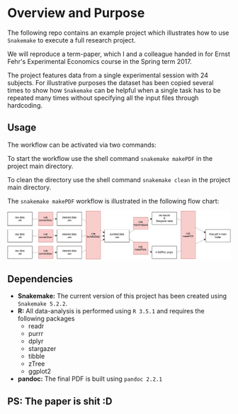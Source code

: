 # Overview and Purpose

The following repo contains an example project which illustrates how to use `Snakemake` to execute a full research project.

We will reproduce a term-paper, which I and a colleague handed in for Ernst Fehr's Experimental Economics course in the Spring term 2017.

The project features data from a single experimental session with 24 subjects. For illustrative purposes the dataset has been copied several times to show how `Snakemake` can be helpful when a single task has to be repeated many times without specifying all the input files through hardcoding.

## Usage
The workflow can be activated via two commands:

To start the workflow use the shell command `snakemake makePDF` in the project main directory.

To clean the directory use the shell command `snakemake clean` in the project main directory.

The `snakemake makePDF` workflow is illustrated in the following flow chart:

![The snakemake all workflow](./documentation/flowchart.png)

## Dependencies

* **Snakemake:** The current version of this project has been created using `Snakemake 5.2.2`.
* **R:** All data-analysis is performed using `R 3.5.1` and requires the following packages
    * readr
    * purrr
    * dplyr
    * stargazer
    * tibble
    * zTree
    * ggplot2
* **pandoc:** The final PDF is built using `pandoc 2.2.1`

## PS: The paper is shit :D
